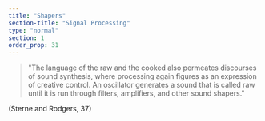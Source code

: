 ```yaml
---
title: "Shapers"
section-title: "Signal Processing"
type: "normal"
section: 1
order_prop: 31
---
```


> "The language of the raw and the cooked also permeates discourses of sound
> synthesis, where processing again figures as an expression of creative
> control. An oscillator generates a sound that is called raw until it is run 
> through filters, amplifiers, and other sound shapers."

(Sterne and Rodgers, 37)

